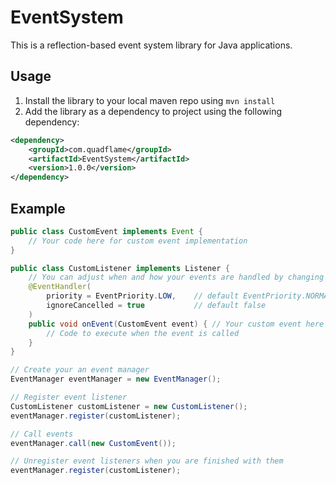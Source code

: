 # EventSystem

This is a reflection-based event system library for Java applications.

## Usage

1. Install the library to your local maven repo using `mvn install`
2. Add the library as a dependency to project using the following dependency:

```xml
<dependency>
    <groupId>com.quadflame</groupId>
    <artifactId>EventSystem</artifactId>
    <version>1.0.0</version>
</dependency>
```

## Example

```java
public class CustomEvent implements Event {
    // Your code here for custom event implementation
}
```
```java
public class CustomListener implements Listener {
    // You can adjust when and how your events are handled by changing the following optional attributes
    @EventHandler( 
        priority = EventPriority.LOW,    // default EventPriority.NORMAL 
        ignoreCancelled = true           // default false
    )
    public void onEvent(CustomEvent event) { // Your custom event here
        // Code to execute when the event is called
    }
}
```
```java
// Create your an event manager
EventManager eventManager = new EventManager();

// Register event listener
CustomListener customListener = new CustomListener();
eventManager.register(customListener);

// Call events
eventManager.call(new CustomEvent());

// Unregister event listeners when you are finished with them
eventManager.register(customListener);
```
